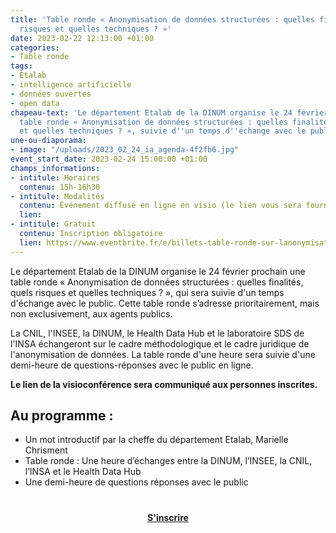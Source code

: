 ```yaml
---
title: 'Table ronde « Anonymisation de données structurées : quelles finalités, quels
  risques et quelles techniques ? »'
date: 2023-02-22 12:13:00 +01:00
categories:
- Table ronde
tags:
- Etalab
- intelligence artificielle
- données ouvertes
- open data
chapeau-text: 'Le département Etalab de la DINUM organise le 24 février prochain une
  table ronde « Anonymisation de données structurées : quelles finalités, quels risques
  et quelles techniques ? », suivie d''un temps d''échange avec le public.'
une-ou-diaporama:
- image: "/uploads/2023_02_24_ia_agenda-4f2fb6.jpg"
event_start_date: 2023-02-24 15:00:00 +01:00
champs_informations:
- intitule: Horaires
  contenu: 15h-16h30
- intitule: Modalités
  contenu: Événement diffusé en ligne en visio (le lien vous sera fourni après inscription)
  lien: 
- intitule: Gratuit
  contenu: Inscription obligatoire
  lien: https://www.eventbrite.fr/e/billets-table-ronde-sur-lanonymisation-de-donnees-557722291387
---
```


Le département Etalab de la DINUM organise le 24 février prochain une table ronde « Anonymisation de données structurées : quelles finalités, quels risques et quelles techniques ? », qui sera suivie d'un temps d'échange avec le public. Cette table ronde s’adresse prioritairement, mais non exclusivement, aux agents publics.

La CNIL, l'INSEE, la DINUM, le Health Data Hub et le laboratoire SDS de l'INSA échangeront sur le cadre méthodologique et le cadre juridique de l'anonymisation de données. La table ronde d'une heure sera suivie d'une demi-heure de questions-réponses avec le public en ligne.

**Le lien de la visioconférence sera communiqué aux personnes inscrites.**


## Au programme :
* Un mot introductif par la cheffe du département Etalab, Marielle Chrisment
* Table ronde : Une heure d’échanges entre la DINUM, l’INSEE, la CNIL, l’INSA et le Health Data Hub
* Une demi-heure de questions réponses avec le public


<div align="center" style="margin-bottom: 15px; margin-top: 40px"><a href="https://www.eventbrite.fr/e/billets-table-ronde-sur-lanonymisation-de-donnees-557722291387" class="button" title="S'inscrire - Lien externe"><b>S'inscrire</b></a></div>